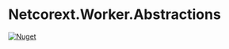# Netcorext.Worker.Abstractions

[![Nuget](https://img.shields.io/nuget/v/Netcorext.Worker.Abstractions)](https://www.nuget.org/packages/Netcorext.Worker.Abstractions)